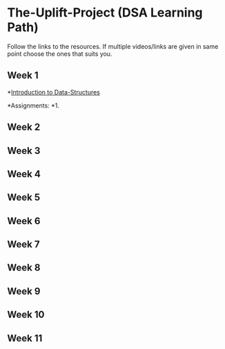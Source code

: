 # The-Uplift-Project (DSA Learning Path)
Follow the links to the resources. If multiple videos/links are given in same point choose the ones that suits you.


## Week 1
  *[Introduction to Data-Structures]()

  *Assignments:
    *1.


## Week 2


## Week 3


## Week 4


## Week 5


## Week 6


## Week 7


## Week 8


## Week 9


## Week 10


## Week 11
